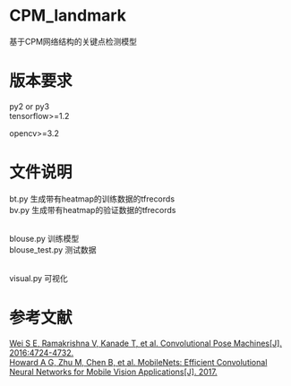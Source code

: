 # CPM_landmark
基于CPM网络结构的关键点检测模型

# 版本要求
py2 or py3<br>
tensorflow>=1.2<br>

opencv>=3.2


# 文件说明
bt.py 生成带有heatmap的训练数据的tfrecords<br>
bv.py 生成带有heatmap的验证数据的tfrecords<br><br>

blouse.py 训练模型<br>
blouse_test.py 测试数据<br><br>

visual.py 可视化

# 参考文献
[Wei S E, Ramakrishna V, Kanade T, et al. Convolutional Pose Machines[J]. 2016:4724-4732.](https://www.cv-foundation.org/openaccess/content_cvpr_2016/papers/Wei_Convolutional_Pose_Machines_CVPR_2016_paper.pdf)<br>
[Howard A G, Zhu M, Chen B, et al. MobileNets: Efficient Convolutional Neural Networks for Mobile Vision Applications[J]. 2017.](https://arxiv.org/pdf/1704.04861.pdf)

